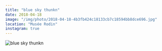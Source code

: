```yaml
---
title: "blue sky thunkn"
date: 2018-04-18
image: "/img/photo/2018-04-18-4b3fb424c18133cb7c18594bb8dce696.jpg"
location: "Musée Rodin"
instagram: true
---
```


![blue sky thunkn](/img/photo/2018-04-18-4b3fb424c18133cb7c18594bb8dce696.jpg)

